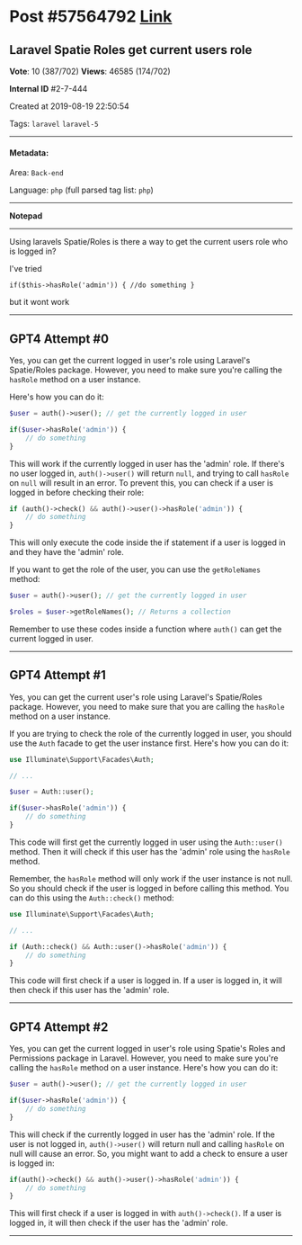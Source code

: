 
# Post \#57564792 [Link](https://stackoverflow.com/questions/57564792/)

## Laravel Spatie Roles get current users role

**Vote**: 10 (387/702) **Views**: 46585 (174/702) 

**Internal ID** \#2-7-444

Created at 2019-08-19 22:50:54

Tags: `laravel` `laravel-5`

----------

#### Metadata:

Area: `Back-end`

Language: `php` (full parsed tag list: `php`)

----------

**Notepad**


----------

Using laravels Spatie/Roles is there a way to get the current users role who is logged in?

I've tried

```
if($this->hasRole('admin')) { //do something }
```


but it wont work


----------
        
## GPT4 Attempt \#0

Yes, you can get the current logged in user's role using Laravel's Spatie/Roles package. However, you need to make sure you're calling the `hasRole` method on a user instance. 

Here's how you can do it:

```php
$user = auth()->user(); // get the currently logged in user

if($user->hasRole('admin')) { 
    // do something 
}
```

This will work if the currently logged in user has the 'admin' role. If there's no user logged in, `auth()->user()` will return `null`, and trying to call `hasRole` on `null` will result in an error. To prevent this, you can check if a user is logged in before checking their role:

```php
if (auth()->check() && auth()->user()->hasRole('admin')) {
    // do something
}
```

This will only execute the code inside the if statement if a user is logged in and they have the 'admin' role. 

If you want to get the role of the user, you can use the `getRoleNames` method:

```php
$user = auth()->user(); // get the currently logged in user

$roles = $user->getRoleNames(); // Returns a collection
```

Remember to use these codes inside a function where `auth()` can get the current logged in user.

--------

## GPT4 Attempt \#1

Yes, you can get the current user's role using Laravel's Spatie/Roles package. However, you need to make sure that you are calling the `hasRole` method on a user instance. 

If you are trying to check the role of the currently logged in user, you should use the `Auth` facade to get the user instance first. Here's how you can do it:

```php
use Illuminate\Support\Facades\Auth;

// ...

$user = Auth::user();

if($user->hasRole('admin')) {
    // do something
}
```

This code will first get the currently logged in user using the `Auth::user()` method. Then it will check if this user has the 'admin' role using the `hasRole` method.

Remember, the `hasRole` method will only work if the user instance is not null. So you should check if the user is logged in before calling this method. You can do this using the `Auth::check()` method:

```php
use Illuminate\Support\Facades\Auth;

// ...

if (Auth::check() && Auth::user()->hasRole('admin')) {
    // do something
}
```

This code will first check if a user is logged in. If a user is logged in, it will then check if this user has the 'admin' role.

--------

## GPT4 Attempt \#2

Yes, you can get the current logged in user's role using Spatie's Roles and Permissions package in Laravel. However, you need to make sure you're calling the `hasRole` method on a user instance. Here's how you can do it:

```php
$user = auth()->user(); // get the currently logged in user

if($user->hasRole('admin')) { 
    // do something 
}
```

This will check if the currently logged in user has the 'admin' role. If the user is not logged in, `auth()->user()` will return null and calling `hasRole` on null will cause an error. So, you might want to add a check to ensure a user is logged in:

```php
if(auth()->check() && auth()->user()->hasRole('admin')) { 
    // do something 
}
```

This will first check if a user is logged in with `auth()->check()`. If a user is logged in, it will then check if the user has the 'admin' role.

--------
